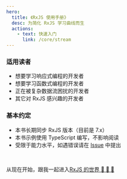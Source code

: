```yaml
---
hero:
  title: 《RxJS 使用手册》
  desc: 为简化 RxJS 学习曲线而生
  actions:
    - text: 快速入门
      link: /core/stream
---
```


### 适用读者

- 想要学习响应式编程的开发者
- 想要学习函数式编程的开发者
- 正在被复杂数据流困扰的开发者
- 其它对 RxJS 感兴趣的开发者

### 基本约定

- 本书长期同步 RxJS 版本（目前是 7.x）
- 本书示例使用 TypeScript 编写，不影响阅读
- 受限于能力水平，如遇错误请在 [Issue](https://github.com/olivewind/learning-rxjs/issues/new) 中提出

<!--

### 关于作者

王力国，一名常年居住在上海的软件工程师，目前效力于人工智能公司 [DataGrand（达观数据）](http://www.datagrand.com/) 。

你可以通过以下方式联系到我：

- GitHub：[olivewind](https://github.com/olivewind)
- 知乎：[王力国](https://www.zhihu.com/people/san-huan-mei-you-shao)
- 邮箱：olivewind.wang@gmail.com

-->

<br/>

从现在开始，跟我一起进入[RxJS 的世界 🎉 🎉 🎉](./core/stream)
